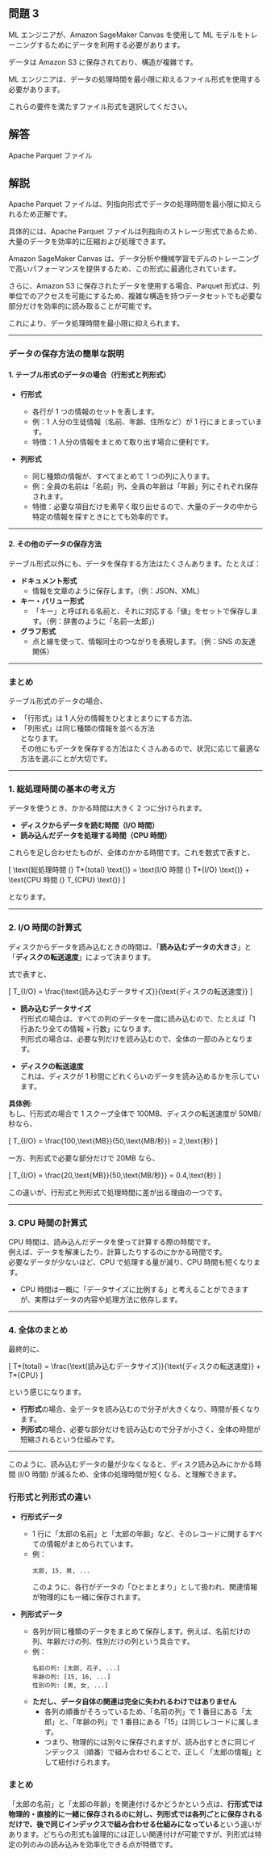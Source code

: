 ## 問題 3

ML エンジニアが、Amazon SageMaker Canvas を使用して ML モデルをトレーニングするためにデータを利用する必要があります。

データは Amazon S3 に保存されており、構造が複雑です。

ML エンジニアは、データの処理時間を最小限に抑えるファイル形式を使用する必要があります。

これらの要件を満たすファイル形式を選択してください。

## 解答

Apache Parquet ファイル

## 解説

Apache Parquet ファイルは、列指向形式でデータの処理時間を最小限に抑えられるため正解です。

具体的には、Apache Parquet ファイルは列指向のストレージ形式であるため、大量のデータを効率的に圧縮および処理できます。

Amazon SageMaker Canvas は、データ分析や機械学習モデルのトレーニングで高いパフォーマンスを提供するため、この形式に最適化されています。

さらに、Amazon S3 に保存されたデータを使用する場合、Parquet 形式は、列単位でのアクセスを可能にするため、複雑な構造を持つデータセットでも必要な部分だけを効率的に読み取ることが可能です。

これにより、データ処理時間を最小限に抑えられます。

---

### データの保存方法の簡単な説明

#### 1. テーブル形式のデータの場合（行形式と列形式）

- **行形式**

  - 各行が 1 つの情報のセットを表します。
  - 例：1 人分の生徒情報（名前、年齢、住所など）が 1 行にまとまっています。
  - 特徴：1 人分の情報をまとめて取り出す場合に便利です。

- **列形式**
  - 同じ種類の情報が、すべてまとめて 1 つの列に入ります。
  - 例：全員の名前は「名前」列、全員の年齢は「年齢」列にそれぞれ保存されます。
  - 特徴：必要な項目だけを素早く取り出せるので、大量のデータの中から特定の情報を探すときにとても効率的です。

---

#### 2. その他のデータの保存方法

テーブル形式以外にも、データを保存する方法はたくさんあります。たとえば：

- **ドキュメント形式**
  - 情報を文章のように保存します。（例：JSON、XML）
- **キー・バリュー形式**
  - 「キー」と呼ばれる名前と、それに対応する「値」をセットで保存します。（例：辞書のように「名前―太郎」）
- **グラフ形式**
  - 点と線を使って、情報同士のつながりを表現します。（例：SNS の友達関係）

---

### まとめ

テーブル形式のデータの場合、

- 「行形式」は 1 人分の情報をひとまとまりにする方法、
- 「列形式」は同じ種類の情報を並べる方法  
  となります。  
  その他にもデータを保存する方法はたくさんあるので、状況に応じて最適な方法を選ぶことが大切です。

---

### 1. 総処理時間の基本の考え方

データを使うとき、かかる時間は大きく 2 つに分けられます。

- **ディスクからデータを読む時間（I/O 時間）**
- **読み込んだデータを処理する時間（CPU 時間）**

これらを足し合わせたものが、全体のかかる時間です。これを数式で表すと、

\[
\text{総処理時間 (} T*{total} \text{)} = \text{I/O 時間 (} T*{I/O} \text{)} + \text{CPU 時間 (} T\_{CPU} \text{)}
\]

となります。

---

### 2. I/O 時間の計算式

ディスクからデータを読み込むときの時間は、「**読み込むデータの大きさ**」と「**ディスクの転送速度**」によって決まります。

式で表すと、

\[
T\_{I/O} = \frac{\text{読み込むデータサイズ}}{\text{ディスクの転送速度}}
\]

- **読み込むデータサイズ**  
  行形式の場合は、すべての列のデータを一度に読み込むので、たとえば「1 行あたり全ての情報 × 行数」になります。  
  列形式の場合は、必要な列だけを読み込むので、全体の一部のみとなります。

- **ディスクの転送速度**  
  これは、ディスクが 1 秒間にどれくらいのデータを読み込めるかを示しています。

**具体例:**  
もし、行形式の場合で 1 スクープ全体で 100MB、ディスクの転送速度が 50MB/秒なら、

\[
T\_{I/O} = \frac{100\,\text{MB}}{50\,\text{MB/秒}} = 2\,\text{秒}
\]

一方、列形式で必要な部分だけで 20MB なら、

\[
T\_{I/O} = \frac{20\,\text{MB}}{50\,\text{MB/秒}} = 0.4\,\text{秒}
\]

この違いが、行形式と列形式で処理時間に差が出る理由の一つです。

---

### 3. CPU 時間の計算式

CPU 時間は、読み込んだデータを使って計算する際の時間です。  
例えば、データを解凍したり、計算したりするのにかかる時間です。  
必要なデータが少ないほど、CPU で処理する量が減り、CPU 時間も短くなります。

- CPU 時間は一概に「データサイズに比例する」と考えることができますが、実際はデータの内容や処理方法に依存します。

---

### 4. 全体のまとめ

最終的に、

\[
T*{total} = \frac{\text{読み込むデータサイズ}}{\text{ディスクの転送速度}} + T*{CPU}
\]

という感じになります。

- **行形式**の場合、全データを読み込むので分子が大きくなり、時間が長くなります。
- **列形式**の場合、必要な部分だけを読み込むので分子が小さく、全体の時間が短縮されるという仕組みです。

---

このように、読み込むデータの量が少なくなると、ディスク読み込みにかかる時間 (I/O 時間) が減るため、全体の処理時間が短くなる、と理解できます。

### 行形式と列形式の違い

- **行形式データ**

  - 1 行に「太郎の名前」と「太郎の年齢」など、そのレコードに関するすべての情報がまとめられています。
  - 例：
    ```
    太郎, 15, 男, ...
    ```
    このように、各行がデータの「ひとまとまり」として扱われ、関連情報が物理的にも一緒に保存されます。

- **列形式データ**
  - 各列が同じ種類のデータをまとめて保存します。例えば、名前だけの列、年齢だけの列、性別だけの列という具合です。
  - 例：
    ```
    名前の列: [太郎, 花子, ...]
    年齢の列: [15, 16, ...]
    性別の列: [男, 女, ...]
    ```
  - **ただし、データ自体の関連は完全に失われるわけではありません**
    - 各列の順番がそろっているため、「名前の列」で 1 番目にある「太郎」と、「年齢の列」で 1 番目にある「15」は同じレコードに属します。
    - つまり、物理的には別々に保存されますが、読み出すときに同じインデックス（順番）で組み合わせることで、正しく「太郎の情報」として紐付けられます。

### まとめ

「太郎の名前」と「太郎の年齢」を関連付けるかどうかという点は、**行形式では物理的・直接的に一緒に保存されるのに対し、列形式では各列ごとに保存されるだけで、後で同じインデックスで組み合わせる仕組みになっている**という違いがあります。どちらの形式も論理的には正しい関連付けが可能ですが、列形式は特定の列のみの読み込みを効率化できる点が特徴です。
